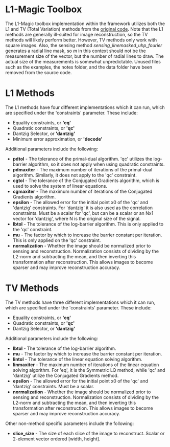 # L1-Magic Toolbox
The L1-Magic toolbox implementation within the framework utilizes both the L1 and TV (Total Variation) methods from the [original code](https://statweb.stanford.edu/~candes/software/l1magic/).
Note that the L1 methods are generally ill-suited for image reconstruction, so the TV methods will likely perform better. However, TV methods only work with square images.
Also, the sensing method *sensing_linemasked_uhp_fourier* generates a radial line mask, so *m* in this context should not be the measurement size of the vector, but the number of radial lines to draw. The actual size of the measurements is somewhat unpredictable.
Unused files such as the examples, the notes folder, and the data folder have been removed from the source code.

# L1 Methods
The L1 methods have four different implementations which it can run, which are specified under the 'constraints' parameter. These include:
* Equality constraints, or **'eq'**
* Quadratic constraints, or **'qc'**
* Dantzig Selector, or **'dantzig'**
* Minimum error approximation, or **'decode'**

Additional parameters include the following:
* **pdtol** - The tolerance of the primal-dual algorithm. 'qc' utilizes the log-barrier algorithm, so it does not apply when using quadratic constraints.
* **pdmaxiter** - The maximum number of iterations of the primal-dual algorithm. Similarly, it does not apply to the 'qc' constraint.
* **cgtol** - The tolerance of the Conjugated Gradients algorithm, which is used to solve the system of linear equations.
* **cgmaxiter** - The maximum number of iterations of the Conjugated Gradients algorithm.
* **epsilon** - The allowed error for the initial point x0 of the 'qc' and 'dantzig' constraints. For 'dantzig' it is also used as the correlation constraints. Must be a scalar for 'qc', but can be a scalar or an Nx1 vector for 'dantzig', where N is the original size of the signal.
* **lbtol** - The tolerance of the log-barrier algorithm. This is only applied to the 'qc' constraint.
* **mu** - The factor by which to increase the barrier constant per iteration. This is only applied on the 'qc' constraint.
* **normalization** - Whether the image should be normalized prior to sensing and reconstruction. Normalization consists of dividing by the L2-norm and subtracting the mean, and then inverting this transformation after reconstruction. This allows images to become sparser and may improve reconstruction accuracy.

# TV Methods
The TV methods have three different implementations which it can run, which are specified under the 'constraints' parameter. These include:
* Equality constraints, or **'eq'**
* Quadratic constraints, or **'qc'**
* Dantzig Selector, or **'dantzig'**

Additional parameters include the following:
* **lbtol** - The tolerance of the log-barrier algorithm.
* **mu** - The factor by which to increase the barrier constant per iteration.
* **lintol** - The tolerance of the linear equation solving algorithm.
* **linmaxiter** - The maximum number of iterations of the linear equation solving algorithm. For 'eq', it is the Symmetric LQ method, while 'qc' and 'dantzig' utilize the Conjugated Gradients method.
* **epsilon** - The allowed error for the initial point x0 of the 'qc' and 'dantzig' constraints. Must be a scalar.
* **normalization** - Whether the image should be normalized prior to sensing and reconstruction. Normalization consists of dividing by the L2-norm and subtracting the mean, and then inverting this transformation after reconstruction. This allows images to become sparser and may improve reconstruction accuracy.

Other non-method specific parameters include the following:
* **slice_size** - The size of each slice of the image to reconstruct. Scalar or 2-element vector ordered [width, height].
